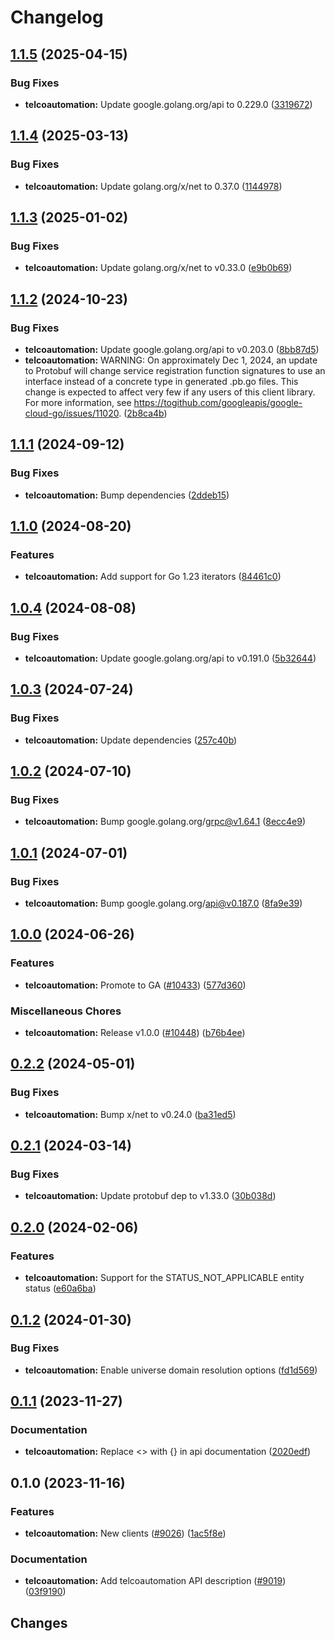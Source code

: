 # Changelog



## [1.1.5](https://github.com/googleapis/google-cloud-go/compare/telcoautomation/v1.1.4...telcoautomation/v1.1.5) (2025-04-15)


### Bug Fixes

* **telcoautomation:** Update google.golang.org/api to 0.229.0 ([3319672](https://github.com/googleapis/google-cloud-go/commit/3319672f3dba84a7150772ccb5433e02dab7e201))

## [1.1.4](https://github.com/googleapis/google-cloud-go/compare/telcoautomation/v1.1.3...telcoautomation/v1.1.4) (2025-03-13)


### Bug Fixes

* **telcoautomation:** Update golang.org/x/net to 0.37.0 ([1144978](https://github.com/googleapis/google-cloud-go/commit/11449782c7fb4896bf8b8b9cde8e7441c84fb2fd))

## [1.1.3](https://github.com/googleapis/google-cloud-go/compare/telcoautomation/v1.1.2...telcoautomation/v1.1.3) (2025-01-02)


### Bug Fixes

* **telcoautomation:** Update golang.org/x/net to v0.33.0 ([e9b0b69](https://github.com/googleapis/google-cloud-go/commit/e9b0b69644ea5b276cacff0a707e8a5e87efafc9))

## [1.1.2](https://github.com/googleapis/google-cloud-go/compare/telcoautomation/v1.1.1...telcoautomation/v1.1.2) (2024-10-23)


### Bug Fixes

* **telcoautomation:** Update google.golang.org/api to v0.203.0 ([8bb87d5](https://github.com/googleapis/google-cloud-go/commit/8bb87d56af1cba736e0fe243979723e747e5e11e))
* **telcoautomation:** WARNING: On approximately Dec 1, 2024, an update to Protobuf will change service registration function signatures to use an interface instead of a concrete type in generated .pb.go files. This change is expected to affect very few if any users of this client library. For more information, see https://togithub.com/googleapis/google-cloud-go/issues/11020. ([2b8ca4b](https://github.com/googleapis/google-cloud-go/commit/2b8ca4b4127ce3025c7a21cc7247510e07cc5625))

## [1.1.1](https://github.com/googleapis/google-cloud-go/compare/telcoautomation/v1.1.0...telcoautomation/v1.1.1) (2024-09-12)


### Bug Fixes

* **telcoautomation:** Bump dependencies ([2ddeb15](https://github.com/googleapis/google-cloud-go/commit/2ddeb1544a53188a7592046b98913982f1b0cf04))

## [1.1.0](https://github.com/googleapis/google-cloud-go/compare/telcoautomation/v1.0.4...telcoautomation/v1.1.0) (2024-08-20)


### Features

* **telcoautomation:** Add support for Go 1.23 iterators ([84461c0](https://github.com/googleapis/google-cloud-go/commit/84461c0ba464ec2f951987ba60030e37c8a8fc18))

## [1.0.4](https://github.com/googleapis/google-cloud-go/compare/telcoautomation/v1.0.3...telcoautomation/v1.0.4) (2024-08-08)


### Bug Fixes

* **telcoautomation:** Update google.golang.org/api to v0.191.0 ([5b32644](https://github.com/googleapis/google-cloud-go/commit/5b32644eb82eb6bd6021f80b4fad471c60fb9d73))

## [1.0.3](https://github.com/googleapis/google-cloud-go/compare/telcoautomation/v1.0.2...telcoautomation/v1.0.3) (2024-07-24)


### Bug Fixes

* **telcoautomation:** Update dependencies ([257c40b](https://github.com/googleapis/google-cloud-go/commit/257c40bd6d7e59730017cf32bda8823d7a232758))

## [1.0.2](https://github.com/googleapis/google-cloud-go/compare/telcoautomation/v1.0.1...telcoautomation/v1.0.2) (2024-07-10)


### Bug Fixes

* **telcoautomation:** Bump google.golang.org/grpc@v1.64.1 ([8ecc4e9](https://github.com/googleapis/google-cloud-go/commit/8ecc4e9622e5bbe9b90384d5848ab816027226c5))

## [1.0.1](https://github.com/googleapis/google-cloud-go/compare/telcoautomation/v1.0.0...telcoautomation/v1.0.1) (2024-07-01)


### Bug Fixes

* **telcoautomation:** Bump google.golang.org/api@v0.187.0 ([8fa9e39](https://github.com/googleapis/google-cloud-go/commit/8fa9e398e512fd8533fd49060371e61b5725a85b))

## [1.0.0](https://github.com/googleapis/google-cloud-go/compare/telcoautomation/v0.2.2...telcoautomation/v1.0.0) (2024-06-26)


### Features

* **telcoautomation:** Promote to GA ([#10433](https://github.com/googleapis/google-cloud-go/issues/10433)) ([577d360](https://github.com/googleapis/google-cloud-go/commit/577d36096b966a8385e2d24a51f62d6e8ce8d2dc))


### Miscellaneous Chores

* **telcoautomation:** Release v1.0.0 ([#10448](https://github.com/googleapis/google-cloud-go/issues/10448)) ([b76b4ee](https://github.com/googleapis/google-cloud-go/commit/b76b4ee3617f18a9b1f8eb1a1f0e6ac8c75e9e17))

## [0.2.2](https://github.com/googleapis/google-cloud-go/compare/telcoautomation/v0.2.1...telcoautomation/v0.2.2) (2024-05-01)


### Bug Fixes

* **telcoautomation:** Bump x/net to v0.24.0 ([ba31ed5](https://github.com/googleapis/google-cloud-go/commit/ba31ed5fda2c9664f2e1cf972469295e63deb5b4))

## [0.2.1](https://github.com/googleapis/google-cloud-go/compare/telcoautomation/v0.2.0...telcoautomation/v0.2.1) (2024-03-14)


### Bug Fixes

* **telcoautomation:** Update protobuf dep to v1.33.0 ([30b038d](https://github.com/googleapis/google-cloud-go/commit/30b038d8cac0b8cd5dd4761c87f3f298760dd33a))

## [0.2.0](https://github.com/googleapis/google-cloud-go/compare/telcoautomation/v0.1.2...telcoautomation/v0.2.0) (2024-02-06)


### Features

* **telcoautomation:** Support for the STATUS_NOT_APPLICABLE entity status ([e60a6ba](https://github.com/googleapis/google-cloud-go/commit/e60a6ba01acf2ef2e8d12e23ed5c6e876edeb1b7))

## [0.1.2](https://github.com/googleapis/google-cloud-go/compare/telcoautomation/v0.1.1...telcoautomation/v0.1.2) (2024-01-30)


### Bug Fixes

* **telcoautomation:** Enable universe domain resolution options ([fd1d569](https://github.com/googleapis/google-cloud-go/commit/fd1d56930fa8a747be35a224611f4797b8aeb698))

## [0.1.1](https://github.com/googleapis/google-cloud-go/compare/telcoautomation/v0.1.0...telcoautomation/v0.1.1) (2023-11-27)


### Documentation

* **telcoautomation:** Replace &lt;&gt; with {} in api documentation ([2020edf](https://github.com/googleapis/google-cloud-go/commit/2020edff24e3ffe127248cf9a90c67593c303e18))

## 0.1.0 (2023-11-16)


### Features

* **telcoautomation:** New clients ([#9026](https://github.com/googleapis/google-cloud-go/issues/9026)) ([1ac5f8e](https://github.com/googleapis/google-cloud-go/commit/1ac5f8e27ce5e1d7012544cca69d0fd917442738))


### Documentation

* **telcoautomation:** Add telcoautomation API description ([#9019](https://github.com/googleapis/google-cloud-go/issues/9019)) ([03f9190](https://github.com/googleapis/google-cloud-go/commit/03f9190c36f69458e332d4f1b2e5edfd095899ad))

## Changes

